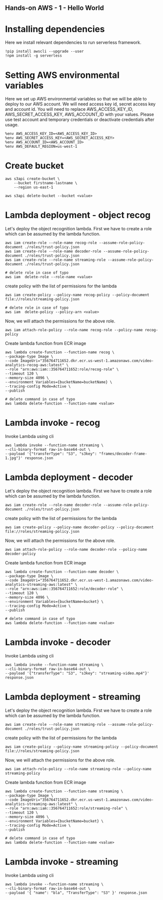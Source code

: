 
## Hands-on AWS - 1 - Hello World
# Installing dependencies

Here we install relevant dependencies to run serverless framework.

```
!pip install awscli --upgrade --user
!npm install -g serverless
```

# Setting AWS environmental variables

Here we set up AWS environmental variables so that we will be able to deploy to our AWS account. We will need access key id, secret access key and account id. You will need to replace AWS_ACCESS_KEY_ID, AWS_SECRET_ACCESS_KEY, AWS_ACCOUNT_ID with your values. Please use test account and temporary credentials or deactivate credentials after usage.

```
%env AWS_ACCESS_KEY_ID=<AWS_ACCESS_KEY_ID>
%env AWS_SECRET_ACCESS_KEY=<AWS_SECRET_ACCESS_KEY>
%env AWS_ACCOUNT_ID=<AWS_ACCOUNT_ID>
%env AWS_DEFAULT_REGION=us-west-1
```
# Create bucket
```
aws s3api create-bucket \
    --bucket firstname-lastname \
    --region us-east-1

aws s3api delete-bucket --bucket <value>
```
# Lambda deployment - object recog

Let's deploy the object recognition lambda.
First we have to create a role which can be assumed by the lambda function.

```
aws iam create-role --role-name recog-role --assume-role-policy-document ./roles/trust-policy.json
aws iam create-role --role-name decoder-role --assume-role-policy-document ./roles/trust-policy.json
aws iam create-role --role-name streaming-role --assume-role-policy-document ./roles/trust-policy.json

# delete role in case of typo
aws iam  delete-role --role-name <value>
```
create policy with the list of permissions for the lambda
```
aws iam create-policy --policy-name recog-policy --policy-document file://roles/streaming-policy.json

# delete role in case of typo
aws iam  delete-policy --policy-arn <value>
```
Now, we will attach the permissions for the above role.
```
aws iam attach-role-policy --role-name recog-role --policy-name recog-policy
```
Create lambda function from ECR image
```
aws lambda create-function --function-name recog \
--package-type Image \
--code ImageUri="356764711652.dkr.ecr.us-west-1.amazonaws.com/video-analytics-recog-aws:latest" \
--role "arn:aws:iam::356764711652:role/recog-role" \
--timeout 120 \
--memory-size 4096 \
--environment Variables={bucketName=bucketName} \
--tracing-config Mode=Active \
--publish

# delete command in case of typo
aws lambda delete-function --function-name <value>
```
# Lambda invoke - recog

Invoke Lambda using cli
```
aws lambda invoke --function-name streaming \
--cli-binary-format raw-in-base64-out \
--payload '{"transferType": "S3", "s3key": "frames/decoder-frame-1.jpg"}' response.json
```

# Lambda deployment - decoder

Let's deploy the object recognition lambda.
First we have to create a role which can be assumed by the lambda function.

```
aws iam create-role --role-name decoder-role --assume-role-policy-document ./roles/trust-policy.json
```
create policy with the list of permissions for the lambda
```
aws iam create-policy --policy-name decoder-policy --policy-document file://roles/streaming-policy.json
```
Now, we will attach the permissions for the above role.
```
aws iam attach-role-policy --role-name decoder-role --policy-name decoder-policy
```
Create lambda function from ECR image
```
aws lambda create-function --function-name decoder \
--package-type Image \
--code ImageUri="356764711652.dkr.ecr.us-west-1.amazonaws.com/video-analytics-streaming-aws:latest" \
--role "arn:aws:iam::356764711652:role/decoder-role" \
--timeout 120 \
--memory-size 4096 \
--environment Variables={bucketName=bucket} \
--tracing-config Mode=Active \
--publish

# delete command in case of typo
aws lambda delete-function --function-name <value>
```
# Lambda invoke - decoder

Invoke Lambda using cli
```
aws lambda invoke --function-name streaming \
--cli-binary-format raw-in-base64-out \
--payload '{"transferType": "S3", "s3key": "streaming-video.mp4"}' response.json
```

# Lambda deployment - streaming

Let's deploy the object recognition lambda.
First we have to create a role which can be assumed by the lambda function.

```
aws iam create-role --role-name streaming-role --assume-role-policy-document ./roles/trust-policy.json
```
create policy with the list of permissions for the lambda
```
aws iam create-policy --policy-name streaming-policy --policy-document file://roles/streaming-policy.json
```
Now, we will attach the permissions for the above role.
```
aws iam attach-role-policy --role-name streaming-role --policy-name streaming-policy
```
Create lambda function from ECR image
```
aws lambda create-function --function-name streaming \
--package-type Image \
--code ImageUri="356764711652.dkr.ecr.us-west-1.amazonaws.com/video-analytics-streaming-aws:latest" \
--role "arn:aws:iam::356764711652:role/streaming-role" \
--timeout 120 \
--memory-size 4096 \
--environment Variables={bucketName=bucket} \
--tracing-config Mode=Active \
--publish

# delete command in case of typo
aws lambda delete-function --function-name <value>
```

# Lambda invoke - streaming

Invoke Lambda using cli
```
aws lambda invoke --function-name streaming \
--cli-binary-format raw-in-base64-out \
--payload '{ "name": "bla", "TransferType": "S3" }' response.json
```
